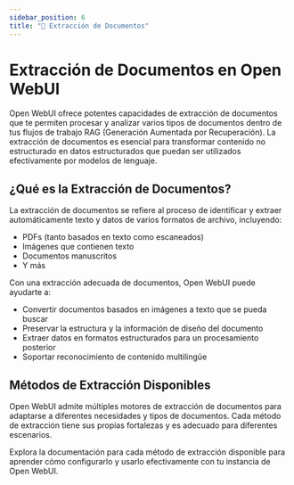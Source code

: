 ```yaml
---
sidebar_position: 6
title: "📄 Extracción de Documentos"
---
```


# Extracción de Documentos en Open WebUI

Open WebUI ofrece potentes capacidades de extracción de documentos que te permiten procesar y analizar varios tipos de documentos dentro de tus flujos de trabajo RAG (Generación Aumentada por Recuperación). La extracción de documentos es esencial para transformar contenido no estructurado en datos estructurados que puedan ser utilizados efectivamente por modelos de lenguaje.

## ¿Qué es la Extracción de Documentos?

La extracción de documentos se refiere al proceso de identificar y extraer automáticamente texto y datos de varios formatos de archivo, incluyendo:
- PDFs (tanto basados en texto como escaneados)
- Imágenes que contienen texto
- Documentos manuscritos
- Y más

Con una extracción adecuada de documentos, Open WebUI puede ayudarte a:
- Convertir documentos basados en imágenes a texto que se pueda buscar
- Preservar la estructura y la información de diseño del documento
- Extraer datos en formatos estructurados para un procesamiento posterior
- Soportar reconocimiento de contenido multilingüe

## Métodos de Extracción Disponibles

Open WebUI admite múltiples motores de extracción de documentos para adaptarse a diferentes necesidades y tipos de documentos. Cada método de extracción tiene sus propias fortalezas y es adecuado para diferentes escenarios.

Explora la documentación para cada método de extracción disponible para aprender cómo configurarlo y usarlo efectivamente con tu instancia de Open WebUI.

